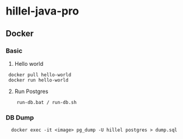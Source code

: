 # hillel-java-pro

## Docker
### Basic
1. Hello world
```shell
 docker pull hello-world
 docker run hello-world
```
2. Run Postgres 
```shell
    run-db.bat / run-db.sh
```

### DB Dump
````shell
  docker exec -it <image> pg_dump -U hillel postgres > dump.sql
````

